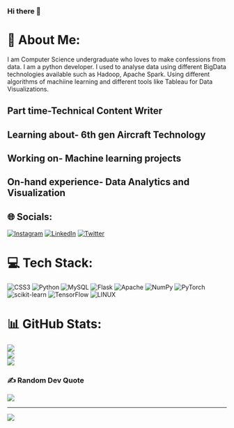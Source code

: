### Hi there 👋

# 💫 About Me:
I am Computer Science undergraduate who loves to make confessions from data. I am a python developer. I used to analyse data using different BigData technologies available such as Hadoop, Apache Spark. Using different algorithms of machiine learning and different tools like Tableau for Data Visualizations.
## Part time-Technical Content Writer
## Learning about- 6th gen Aircraft Technology
## Working on- Machine learning projects 
## On-hand experience- Data Analytics and Visualization


## 🌐 Socials:
[![Instagram](https://img.shields.io/badge/Instagram-%23E4405F.svg?logo=Instagram&logoColor=white)](https://instagram.com/poorvika.gupta) [![LinkedIn](https://img.shields.io/badge/LinkedIn-%230077B5.svg?logo=linkedin&logoColor=white)](https://linkedin.com/in/poorvika-gupta) [![Twitter](https://img.shields.io/badge/Twitter-%231DA1F2.svg?logo=Twitter&logoColor=white)](https://twitter.com/poorvika_pg) 

# 💻 Tech Stack:
![CSS3](https://img.shields.io/badge/css3-%231572B6.svg?style=plastic&logo=css3&logoColor=white) ![Python](https://img.shields.io/badge/python-3670A0?style=plastic&logo=python&logoColor=ffdd54) ![MySQL](https://img.shields.io/badge/mysql-%2300f.svg?style=plastic&logo=mysql&logoColor=white) ![Flask](https://img.shields.io/badge/flask-%23000.svg?style=plastic&logo=flask&logoColor=white) ![Apache](https://img.shields.io/badge/apache-%23D42029.svg?style=plastic&logo=apache&logoColor=white) ![NumPy](https://img.shields.io/badge/numpy-%23013243.svg?style=plastic&logo=numpy&logoColor=white) ![PyTorch](https://img.shields.io/badge/PyTorch-%23EE4C2C.svg?style=plastic&logo=PyTorch&logoColor=white) ![scikit-learn](https://img.shields.io/badge/scikit--learn-%23F7931E.svg?style=plastic&logo=scikit-learn&logoColor=white) ![TensorFlow](https://img.shields.io/badge/TensorFlow-%23FF6F00.svg?style=plastic&logo=TensorFlow&logoColor=white) ![LINUX](https://img.shields.io/badge/Linux-FCC624?style=plastic&logo=linux&logoColor=black)
# 📊 GitHub Stats:
![](https://github-readme-stats.vercel.app/api?username=poorvika11&theme=tokyonight&hide_border=false&include_all_commits=true&count_private=true)<br/>
![](https://github-readme-streak-stats.herokuapp.com/?user=poorvika11&theme=tokyonight&hide_border=false)<br/>
![](https://github-readme-stats.vercel.app/api/top-langs/?username=poorvika11&theme=tokyonight&hide_border=false&include_all_commits=true&count_private=true&layout=compact)

### ✍️ Random Dev Quote
![](https://quotes-github-readme.vercel.app/api?type=horizontal&theme=radical)

---
[![](https://visitcount.itsvg.in/api?id=poorvika11&icon=0&color=0)](https://visitcount.itsvg.in)

<!-- Proudly created with GPRM ( https://gprm.itsvg.in ) -->
